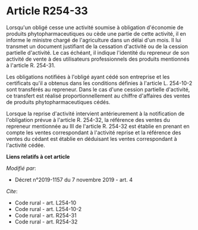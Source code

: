 # Article R254-33

Lorsqu'un obligé cesse une activité soumise à obligation d'économie de produits phytopharmaceutiques ou cède une partie de
cette activité, il en informe le ministre chargé de l'agriculture dans un délai d'un mois. Il lui transmet un document
justifiant de la cessation d'activité ou de la cession partielle d'activité. Le cas échéant, il indique l'identité du
repreneur de son activité de vente à des utilisateurs professionnels des produits mentionnés à l'article R. 254-31.

Les obligations notifiées à l'obligé ayant cédé son entreprise et les certificats qu'il a obtenus dans les conditions
définies à l'article L. 254-10-2 sont transférés au repreneur. Dans le cas d'une cession partielle d'activité, ce transfert
est réalisé proportionnellement au chiffre d'affaires des ventes de produits phytopharmaceutiques cédés.

Lorsque la reprise d'activité intervient antérieurement à la notification de l'obligation prévue à l'article R. 254-32, la
référence des ventes du repreneur mentionnée au III de l'article R. 254-32 est établie en prenant en compte les ventes
correspondant à l'activité reprise et la référence des ventes du cédant est établie en déduisant les ventes correspondant à
l'activité cédée.

**Liens relatifs à cet article**

_Modifié par_:

  - Décret n°2019-1157 du 7 novembre 2019 - art. 4

_Cite_:

  - Code rural - art. L254-10
  - Code rural - art. L254-10-2
  - Code rural - art. R254-31
  - Code rural - art. R254-32
